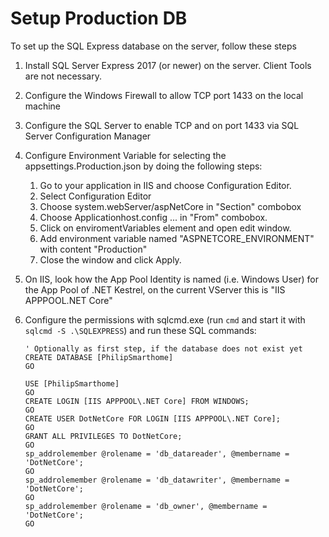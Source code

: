 ﻿# Setup Production DB
To set up the SQL Express database on the server, follow these steps

1. Install SQL Server Express 2017 (or newer) on the server. Client Tools are not necessary.
2. Configure the Windows Firewall to allow TCP port 1433 on the local machine
3. Configure the SQL Server to enable TCP and on port 1433 via SQL Server Configuration Manager
4. Configure Environment Variable for selecting the appsettings.Production.json by doing the following steps:
   1. Go to your application in IIS and choose Configuration Editor.
   2. Select Configuration Editor 
   3. Choose system.webServer/aspNetCore in "Section" combobox
   4. Choose Applicationhost.config ... in "From" combobox.
   5. Click on enviromentVariables element and open edit window.
   6. Add environment variable named "ASPNETCORE_ENVIRONMENT" with content "Production"
   7. Close the window and click Apply.
4. On IIS, look how the App Pool Identity is named (i.e. Windows User) for the App Pool of .NET Kestrel, on the current VServer this is "IIS APPPOOL\.NET Core"
5. Configure the permissions with sqlcmd.exe (run `cmd` and start it with `sqlcmd -S .\SQLEXPRESS`) and run these SQL commands:


       ' Optionally as first step, if the database does not exist yet
       CREATE DATABASE [PhilipSmarthome]
       GO
       
       USE [PhilipSmarthome]
       GO
       CREATE LOGIN [IIS APPPOOL\.NET Core] FROM WINDOWS;
       GO
       CREATE USER DotNetCore FOR LOGIN [IIS APPPOOL\.NET Core];
       GO
       GRANT ALL PRIVILEGES TO DotNetCore;
       GO
       sp_addrolemember @rolename = 'db_datareader', @membername = 'DotNetCore';
       GO
       sp_addrolemember @rolename = 'db_datawriter', @membername = 'DotNetCore';
       GO
       sp_addrolemember @rolename = 'db_owner', @membername = 'DotNetCore';
       GO